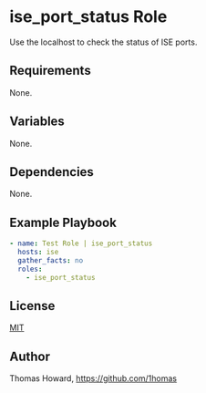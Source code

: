 # ise_port_status Role

Use the localhost to check the status of ISE ports.

## Requirements

None.

## Variables

None.

## Dependencies

None.

## Example Playbook

```yaml
- name: Test Role | ise_port_status 
  hosts: ise
  gather_facts: no
  roles:
    - ise_port_status
```

## License

[MIT](https://mit-license.org/)

## Author

Thomas Howard, <https://github.com/1homas>
